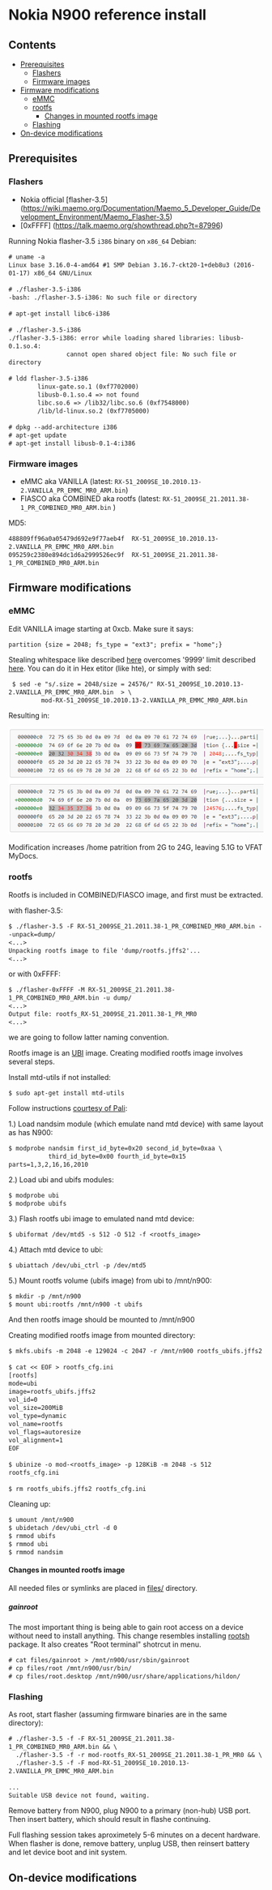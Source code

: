 # Nokia N900 reference install

## Contents

* [Prerequisites](#prerequisites)
    * [Flashers](#flashers)
    * [Firmware images](#firmware-images)
* [Firmware modifications](#firmware-modifications)
    * [eMMC](#emmc)
    * [rootfs](#rootfs)
      * [Changes in mounted rootfs image](#changes-in-mounted-rootfs-image)
    * [Flashing](#flashing)
* [On-device modifications](#on-device-modifications)


## Prerequisites

### Flashers
* Nokia official [flasher-3.5] (https://wiki.maemo.org/Documentation/Maemo_5_Developer_Guide/Development_Environment/Maemo_Flasher-3.5)
* [0xFFFF] (https://talk.maemo.org/showthread.php?t=87996)

Running Nokia flasher-3.5 `i386` binary on `x86_64`  Debian:

```
# uname -a
Linux base 3.16.0-4-amd64 #1 SMP Debian 3.16.7-ckt20-1+deb8u3 (2016-01-17) x86_64 GNU/Linux

# ./flasher-3.5-i386
-bash: ./flasher-3.5-i386: No such file or directory

# apt-get install libc6-i386

# ./flasher-3.5-i386
./flasher-3.5-i386: error while loading shared libraries: libusb-0.1.so.4:
                cannot open shared object file: No such file or directory

# ldd flasher-3.5-i386
        linux-gate.so.1 (0xf7702000)
        libusb-0.1.so.4 => not found
        libc.so.6 => /lib32/libc.so.6 (0xf7548000)
        /lib/ld-linux.so.2 (0xf7705000)

# dpkg --add-architecture i386
# apt-get update
# apt-get install libusb-0.1-4:i386
```

### Firmware images
* eMMC aka VANILLA (latest: `RX-51_2009SE_10.2010.13-2.VANILLA_PR_EMMC_MR0_ARM.bin`)
* FIASCO aka COMBINED aka rootfs (latest: `RX-51_2009SE_21.2011.38-1_PR_COMBINED_MR0_ARM.bin` )

MD5:

```
488809ff96a0a05479d692e9f77aeb4f  RX-51_2009SE_10.2010.13-2.VANILLA_PR_EMMC_MR0_ARM.bin
095259c2380e894dc1d6a2999526ec9f  RX-51_2009SE_21.2011.38-1_PR_COMBINED_MR0_ARM.bin
```

## Firmware modifications

### eMMC

Edit VANILLA image starting at 0xcb. Make sure it says:

```
partition {size = 2048; fs_type = "ext3"; prefix = "home";}
```

Stealing whitespace like described [here](http://wiki.maemo.org/User:Joerg_rw/tools#increase_size_of_.2Fhome_-_if_you_like_that) overcomes '9999' limit described [here](http://wiki.maemo.org/Repartitioning_the_flash#Solution_.235:_Edit_eMMC_image_.28works_on_PR1.2.2C_by_globalbus.29). You can do it in Hex etitor (like hte), or simply with sed:


```
 $ sed -e "s/.size = 2048/size = 24576/" RX-51_2009SE_10.2010.13-2.VANILLA_PR_EMMC_MR0_ARM.bin  > \
         mod-RX-51_2009SE_10.2010.13-2.VANILLA_PR_EMMC_MR0_ARM.bin
```

Resulting in:

![eMMC bindiff](bindiff.png "eMMC bindiff")

Modification increases /home patrition from 2G to 24G, leaving 5.1G to VFAT MyDocs.

### rootfs

Rootfs is included in COMBINED/FIASCO image, and first must be extracted.

with flasher-3.5:

```
$ ./flasher-3.5 -F RX-51_2009SE_21.2011.38-1_PR_COMBINED_MR0_ARM.bin --unpack=dump/
<...> 
Unpacking rootfs image to file 'dump/rootfs.jffs2'...
<...>
```

or with 0xFFFF:

```
$ ./flasher-0xFFFF -M RX-51_2009SE_21.2011.38-1_PR_COMBINED_MR0_ARM.bin -u dump/
<...>
Output file: rootfs_RX-51_2009SE_21.2011.38-1_PR_MR0
<...>
```

we are going to follow latter naming convention.

Rootfs image is an [UBI](http://www.linux-mtd.infradead.org/doc/ubi.html) image. Creating modified rootfs image involves several steps.

Install mtd-utils if not installed:

```
$ sudo apt-get install mtd-utils
```

Follow instructions [courtesy of Pali](https://talk.maemo.org/showpost.php?p=1325044&postcount=13):

1.) Load nandsim module (which emulate nand mtd device) with same layout as has N900:

```
$ modprobe nandsim first_id_byte=0x20 second_id_byte=0xaa \
           third_id_byte=0x00 fourth_id_byte=0x15 parts=1,3,2,16,16,2010
```

2.) Load ubi and ubifs modules:

```
$ modprobe ubi
$ modprobe ubifs
```

3.) Flash rootfs ubi image to emulated nand mtd device:

```
$ ubiformat /dev/mtd5 -s 512 -O 512 -f <rootfs_image>
```

4.) Attach mtd device to ubi:

```
$ ubiattach /dev/ubi_ctrl -p /dev/mtd5
```

5.) Mount rootfs volume (ubifs image) from ubi to /mnt/n900:

```
$ mkdir -p /mnt/n900
$ mount ubi:rootfs /mnt/n900 -t ubifs
```

And then rootfs image should be mounted to /mnt/n900

Creating modified rootfs image from mounted directory:

```
$ mkfs.ubifs -m 2048 -e 129024 -c 2047 -r /mnt/n900 rootfs_ubifs.jffs2

$ cat << EOF > rootfs_cfg.ini
[rootfs]
mode=ubi
image=rootfs_ubifs.jffs2
vol_id=0
vol_size=200MiB
vol_type=dynamic
vol_name=rootfs
vol_flags=autoresize
vol_alignment=1
EOF

$ ubinize -o mod-<rootfs_image> -p 128KiB -m 2048 -s 512 rootfs_cfg.ini

$ rm rootfs_ubifs.jffs2 rootfs_cfg.ini
```

Cleaning up:

```
$ umount /mnt/n900
$ ubidetach /dev/ubi_ctrl -d 0
$ rmmod ubifs
$ rmmod ubi
$ rmmod nandsim
```

#### Changes in mounted rootfs image

All needed files or symlinks are placed in [files/](files/) directory.

##### gainroot

The most important thing is being able to gain root access on a device without need to install anything.
This change resembles installing [rootsh](https://wiki.maemo.org/Root_access#rootsh) package.
It also creates "Root terminal" shotrcut in menu.

```
# cat files/gainroot > /mnt/n900/usr/sbin/gainroot
# cp files/root /mnt/n900/usr/bin/
# cp files/root.desktop /mnt/n900/usr/share/applications/hildon/
```

### Flashing

As root, start flasher (assuming firmware binaries are in the same directory):

```
# ./flasher-3.5 -f -F RX-51_2009SE_21.2011.38-1_PR_COMBINED_MR0_ARM.bin && \
  ./flasher-3.5 -f -r mod-rootfs_RX-51_2009SE_21.2011.38-1_PR_MR0 && \
  ./flasher-3.5 -f -F mod-RX-51_2009SE_10.2010.13-2.VANILLA_PR_EMMC_MR0_ARM.bin

...
Suitable USB device not found, waiting.
```

Remove battery from N900, plug N900 to a primary (non-hub) USB port.
Then insert battery, which should result in flashe continuing.

Full flashing session takes aproximetely 5-6 minutes on a decent hardware.
When flasher is done, remove battery, unplug USB, then reinsert battery
and let device boot and init system.

## On-device modifications

